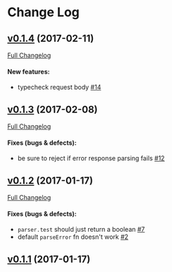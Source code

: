 #  Change Log



## [v0.1.4](https://github.com/buildo/metarpheus-js-http-api/tree/v0.1.4) (2017-02-11)
[Full Changelog](https://github.com/buildo/metarpheus-js-http-api/compare/v0.1.3...v0.1.4)

#### New features:

- typecheck request body [#14](https://github.com/buildo/metarpheus-js-http-api/issues/14)

## [v0.1.3](https://github.com/buildo/metarpheus-js-http-api/tree/v0.1.3) (2017-02-08)
[Full Changelog](https://github.com/buildo/metarpheus-js-http-api/compare/v0.1.2...v0.1.3)

#### Fixes (bugs & defects):

- be sure to reject if error response parsing fails [#12](https://github.com/buildo/metarpheus-js-http-api/issues/12)

## [v0.1.2](https://github.com/buildo/metarpheus-js-http-api/tree/v0.1.2) (2017-01-17)
[Full Changelog](https://github.com/buildo/metarpheus-js-http-api/compare/v0.1.1...v0.1.2)

#### Fixes (bugs & defects):

- `parser.test` should just return a boolean [#7](https://github.com/buildo/metarpheus-js-http-api/issues/7)
- default `parseError` fn doesn't work [#2](https://github.com/buildo/metarpheus-js-http-api/issues/2)

## [v0.1.1](https://github.com/buildo/metarpheus-js-http-api/tree/v0.1.1) (2017-01-17)
